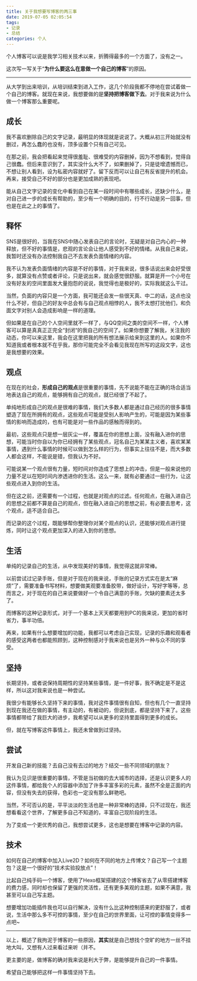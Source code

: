 ```yaml
---
title: 关于我想要写博客的两三事
date: 2019-07-05 02:05:54
tags: 
- 记录
- 总结
categories: 个人
---
```


个人博客可以说是我学习相关技术以来，折腾得最多的一个方面了，没有之一。

这次写一写关于“**为什么要这么在意做一个自己的博客**”的原因。

<!--more-->

***

从大学到出来培训，从培训结束到进入工作，这几个阶段我都不停地在尝试着做一个自己的博客。就现在来说，我想要做的是**坚持把博客做下去**。对于我来说为什么做一个博客那么重要呢。

## 成长

我不喜欢删除自己的文字记录，最明显的体现就是说说了。大概从初三开始就没有删过，再怎么蠢的也没有，顶多设置个只有自己可见。

在那之前，我会把看起来觉得很羞耻、很难受的内容删掉，因为不想看到，觉得自己很蠢。但后来意识到了，其实没什么大不了，如果删掉了，只是徒增遗憾而已，不想让别人看到，设为私密内容就好了。留下反而可以让自己有反省提升的机会。再来，接受自己不好的部分也是更加成熟的表现吧。

能从自己文字记录的变化中看到自己在某一段时间中有哪些成长，还缺少什么，是对自己进一步的成长有帮助的，至少有一个明确的目的，行不行动是另一回事，但也是在此之上的事情了。

## 释怀

SNS是很好的，当我在SNS中随心发表自己的言论时，无疑是对自己内心的一种释放，但不好的事情是，悲观的言论会让他人感受到不好的情绪。从我自己来说，我暂时还没有办法控制我自己不去发表负面情绪的内容。

我不认为发表负面情绪的内容是不好的事情，对于我来说，很多话说出来会好受很多，就算没有点赞或者评论，只是说出来，就会感觉很舒服。就算是开一个小号在没有好友的空间里面发大量抱怨的说说，我觉得也是极好的，实际我就这么干过。

当然，负面的内容只是一个方面，我可能还会发一些很天真、中二的话，这点也没什么不好，但自己的好友中总会有与自己观点相悖的人，我不太想打扰他们，和负面文字对别人会造成影响是一样的道理。

但如果是在自己的个人空间里就不一样了，与QQ空间之类的空间不一样，个人博客可以算是真真正正完全“封闭“的我自己的空间了。如果你想要了解我，关注我的动态，你可以来这里，我会在这里把我的所有想法展示给来到这里的人。如果你不知道我或者根本就不在乎我，那你可能完全不会看见我现在所写的这段文字，这也是我想要的效果。

## 观点

在现在的社会，**形成自己的观点**是很重要的事情，先不说能不能在正确的场合适当地表达自己的观点，能够拥有自己的观点，就已经很了不起了。

单纯地形成自己的观点是很难的事情，我们大多数人都是通过自己经历的很多事情塑造了现在所拥有的观点，这些观点可能是受别人影响产生的，可能是因为某些事情的影响而造成的，也有可能是对一些作品的感触而得到的。

最初，这些观点只是想一层灰尘一样，覆盖在你的思想上面，没有融入进你的思想，可能当时你自以为你已经拥有了某些观点，冠名自己为某某主义者，喜欢某某事情，遇到什么事情的时候可以做到怎么样的行为，但事实上往往不是，而大多数人都会这样，不能说是错，但我认为不好。

可能说某一个观点很有力量，短时间对你造成了思想上的冲击，但是一般来说他的力量不足以在短时间内渗透进你的生活。这么一来，就有必要通过一些行为，让这些观点进入到你的生活。

但在这之前，还需要有一个过程，也就是对观点的过滤。任何观点，在融入进自己的思想之前都不算是自己的观点，但在融入进自己的思想之前，有必要去思考，这个观点，适不适合自己。

而记录的这个过程，既能够帮你整理你对某个观点的认识，还能够对观点进行提炼，同时让这个观点更加深入的进入到你的思想。

<!-- 读后感 观后感 文字解读 -->

## 生活

单纯的记录自己的生活，从中发现美好的事情，我觉得这就非常棒。

以前尝试过记录手账，但是对于现在的我来说，手账的记录方式实在是太“麻烦”了，需要准备书写材料，想要做美观要准备胶带，做好设计，写好字等等，总而言之，对于现在的自己来说要做好一个令自己满意的手账，欠缺的要素还太多了。

而博客的这种记录形式，对于一个基本上天天都要用到PC的我来说，更加的省时省力，事半功倍。

再来，如果有什么想要增加的功能，我都可以考虑自己实现，记录的乐趣和观看者的感受这两者也都能照顾到，这种控制感对于我来说也是另外一种与众不同的享受。

## 坚持

长期坚持，或者说保持周期性的坚持某些事情，是一件好事，我不确定是不是这样，所以这对我来说也是一种尝试。

我很少有能够长久坚持下来的事情，我对这件事情很有自知，但也有几个一直坚持到现在我还在做的事情，有主动的，有被动的，但说到底，都是坚持下来了。这些事情都带给了我巨大的进步，我希望可以从更多的坚持里面得到更多的成长。

但，就在写博客这件事情上，我还未曾做到过坚持。

## 尝试

开发自己新的技能？去自己没有去过的地方？结交一些不同领域的朋友？

我认为见识是很重要的事情，不管是当初做的去大城市的选择，还是认识更多人的这件事情，都给我个人的容器中添加了许多丰富多彩的元素，虽然不全是正面的内容，但没有失去的获得，色彩也一定没有那么鲜艳吧。

当然，不可否认的是，平平淡淡的生活也是一种非常棒的选择，只不过现在，我还想看看这个世界，了解更多自己不知道的，丰富自己现阶段的生活。

为了变成一个更优秀的自己，我想尝试更多，这也是想要在博客中记录的内容。

<!-- To Do List -->

## 技术

如何在自己的博客中加入Live2D？如何在不同的地方上传博文？自己写一个主题包？这是一个很好的“技术实验投放点”！

比起自己纯手码一个博客，使用了Hexo框架搭建的这个博客省去了从零搭建博客的费力感，同时却也保留了更强的灵活性，还有更多美观的主题，如果不满意，我甚至可以自己写主题。

想要增加功能插件我也可以自行解决，没有什么比这种控制感来的更舒服了，或者说，生活中那么多不可控的事情，至少在自己的世界里面，让可控的事情变得多一点吧~

<!-- ## 自我平衡

简单一点说吧，老是给自己整这个角色、那个角色的，搞得自己跟“人格分裂”了一样，太累了，改治一下自己的中二病了。。。

这里的我就是所有的我！ -->

<!-- 这是一个非常主观的话题了，也是我建立这个个人网站的最重要的原因。

从大学以来，直到现在，我基本都是以WOTA艺作为生活的主基调活着的，而为了打艺，我创造出来了“依可”这个身份。除了依可以外，只要是我会付出精力在其中的兴趣爱好或者是生活的某个方面，我都会赋予一个类似于“容器”一样的个人身份。

这样做让我很好的做到了在不同领域的事情上进入不同的角色容器，投入不同的感情，但在大三结束做出离校选择的时候，“依可”对于WOTA艺的热情，已经远远破坏了我个人的平衡。

一旦这种平衡被破坏，分角色处理事务的这种做事方法就会产生巨大的漏洞。在短期内可能没有什么明显的问题，但随着时间的推进，生活方方面面的变动让我逐渐意识到，自我的平衡感已经模糊了。

自己有的时候分不清楚，“我”是有多喜欢打艺，“我”是有多喜欢某个人，“我”是有多在乎编程方面的某个难题。我意识到了，一切都是在我对自己的认识上出现了问题，当“我”与“我”不和谐的时候，我就进入了一种自我怀疑和自我否定的状态，不是我自己否定我自己，而是不同的“我”之间的相互否定。

这个冲突的出现是在平衡被破坏的那一刻就注定到来的，或许我该庆幸，这个时间点来的应该算早，直到现在这一篇文章出现的时间点来说，离当时平衡被破坏的那个时间点已经过去一年了。这一年仿佛就是我在寻找自己的一个序章，我能够确定我自己比以前更加优秀了，但离我接受我自己这件事来说，可能还需要花上一段时间。

当我认识到了自己不是作为某个自己捏造出来的角色而生活着，每一个我做出来的自己都是我，但我绝不仅是他们某一个人的时候，这个地方就诞生了。这里会记录我的一切，不分身份，是为了我自己而作的博客。 -->

***

以上，概述了我拘泥于博客的一些原因，**其实**就是自己想找个空旷的地方一丝不挂地大叫，又想有人过来看过来听（并不。

更主要的是，做博客的确对我来说是利大于弊，是能够提升自己的一件事情。

希望自己能够把这样一件事情坚持下去。

<!-- 以前听过一个叫做内语言的观点，大概是，一个人平常用的词语可能隐含了这个人的一些性格痕迹。比如说经常说**大概**、**可能**的人会对事情考虑许多所以不会轻易做决定之类的。

我以前写文章的时候经常会用“其实”这个词，我有猜想，是不是我就是那种什么事都藏着噎着不说出来，还是说平时会说很多假话去欺骗别人的人呢。但是今天写完这篇文章的时候发现我就用了两处“其实”，我觉得我比以前进步了。 -->